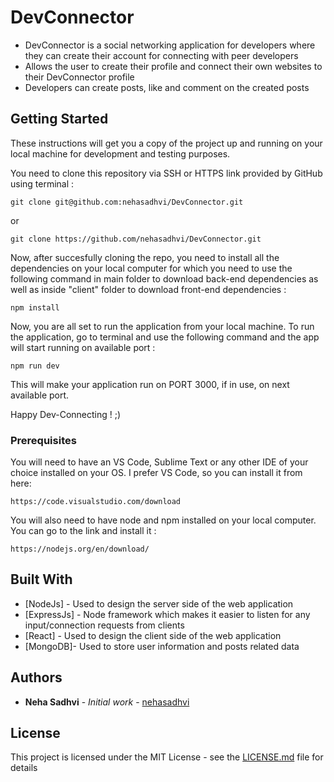 # DevConnector

<ul>
  <li>DevConnector is a social networking application for developers where they can create their account for connecting with peer developers</li>
  <li>Allows the user to create their profile and connect their own websites to their DevConnector profile</li>
  <li>Developers can create posts, like and comment on the created posts</li>
</ul>

## Getting Started

These instructions will get you a copy of the project up and running on your local machine for development and testing purposes. 

You need to clone this repository via SSH or HTTPS link provided by GitHub using terminal :
```
git clone git@github.com:nehasadhvi/DevConnector.git
```
or
```
git clone https://github.com/nehasadhvi/DevConnector.git
```

Now, after succesfully cloning the repo, you need to install all the dependencies on your local computer for which you need to use the following command in main folder to download back-end dependencies as well as inside "client" folder to download front-end dependencies :
```
npm install
```

Now, you are all set to run the application from your local machine. To run the application, go to terminal and use the following command and the app will start running on available port :
```
npm run dev
```

This will make your application run on PORT 3000, if in use, on next available port.

Happy Dev-Connecting ! ;)

### Prerequisites

You will need to have an VS Code, Sublime Text or any other IDE of your choice installed on your OS. I prefer VS Code, so you can install it from here:
```
https://code.visualstudio.com/download
```

You will also need to have node and npm installed on your local computer. You can go to the link and install it : 
```
https://nodejs.org/en/download/
```

## Built With

* [NodeJs] - Used to design the server side of the web application
* [ExpressJs] - Node framework which makes it easier to listen for any input/connection requests from clients
* [React] - Used to design the client side of the web application
* [MongoDB]- Used to store user information and posts related data

## Authors

* **Neha Sadhvi** - *Initial work* - [nehasadhvi](https://github.com/nehasadhvi)

## License

This project is licensed under the MIT License - see the [LICENSE.md](LICENSE.md) file for details

